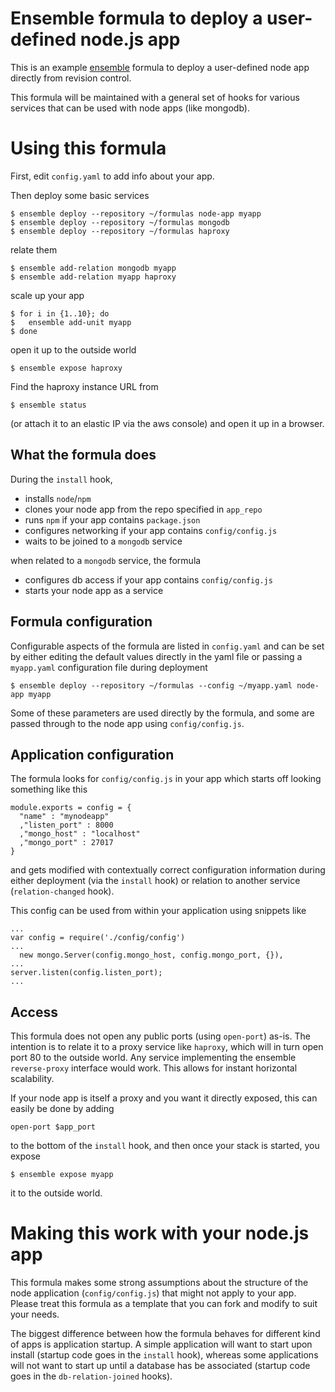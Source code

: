 
# Ensemble formula to deploy a user-defined node.js app

This is an example 
[ensemble](http://ensemble.ubuntu.com)
formula to deploy a user-defined node app
directly from revision control.

This formula will be maintained with a general set of hooks
for various services that can be used with node apps
(like mongodb).


# Using this formula

First, edit `config.yaml` to add info about your app.

Then deploy some basic services

    $ ensemble deploy --repository ~/formulas node-app myapp
    $ ensemble deploy --repository ~/formulas mongodb
    $ ensemble deploy --repository ~/formulas haproxy

relate them

    $ ensemble add-relation mongodb myapp
    $ ensemble add-relation myapp haproxy

scale up your app

    $ for i in {1..10}; do
    $   ensemble add-unit myapp
    $ done

open it up to the outside world

    $ ensemble expose haproxy

Find the haproxy instance URL from 

    $ ensemble status

(or attach it to an elastic IP via the aws console)
and open it up in a browser.


## What the formula does

During the `install` hook,

- installs `node`/`npm`
- clones your node app from the repo specified in `app_repo`
- runs `npm` if your app contains `package.json`
- configures networking if your app contains `config/config.js`
- waits to be joined to a `mongodb` service

when related to a `mongodb` service, the formula

- configures db access if your app contains `config/config.js`
- starts your node app as a service


## Formula configuration

Configurable aspects of the formula are listed in `config.yaml`
and can be set by either editing the default values directly
in the yaml file or passing a `myapp.yaml` configuration
file during deployment

    $ ensemble deploy --repository ~/formulas --config ~/myapp.yaml node-app myapp

Some of these parameters are used directly by the formula,
and some are passed through to the node app using `config/config.js`.

## Application configuration

The formula looks for `config/config.js` in your app which
starts off looking something like this

    module.exports = config = {
      "name" : "mynodeapp"
      ,"listen_port" : 8000
      ,"mongo_host" : "localhost"
      ,"mongo_port" : 27017
    }


and gets modified with contextually correct configuration information during
either deployment (via the `install` hook) or relation to another service 
(`relation-changed` hook).

This config can be used from within
your application using snippets like

    ...
    var config = require('./config/config')
    ...
      new mongo.Server(config.mongo_host, config.mongo_port, {}),
    ...
    server.listen(config.listen_port);
    ...



## Access

This formula does not open any public ports (using `open-port`)
as-is.  The intention is to relate it to a proxy service like
`haproxy`, which will in turn open port 80 to the outside world.
Any service implementing the ensemble `reverse-proxy` interface
would work.  This allows for instant horizontal scalability.

If your node app is itself a proxy and you want it directly exposed,
this can easily be done by adding 

    open-port $app_port

to the bottom of the `install` hook, and then once your stack
is started, you expose

    $ ensemble expose myapp

it to the outside world.


# Making this work with your node.js app

This formula makes some strong assumptions
about the structure of the node application 
(`config/config.js`) that might not apply to your app.
Please treat this formula as a template that 
you can fork and modify to suit your needs.

The biggest difference between how the formula
behaves for different kind of apps is application
startup.  A simple application will want to start
upon install (startup code goes in the `install` hook),
whereas some applications will not want
to start up until a database has be associated
(startup code goes in the `db-relation-joined` hooks).


